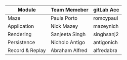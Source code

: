 |Module  	     |Team Memeber    |gitLab Acc   |
|----------------|----------------|-------------|
|Maze     	     |Paula Porto     |romcypaul    | 
|Application     |Nick Mazey 	  |mazeynich    | 
|Rendering       |Sanjeeta Singh  |singhsanj2   |   
|Persistence     |Nicholo Antigo  |antigonich   |
|Record & Replay |Abraham Alfred  |alfredabra   |